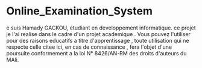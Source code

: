 # Online_Examination_System
e suis Hamady GACKOU, etudiant en developpement informatique.
ce projet je l'ai realise dans le cadre d'un projet academique .
Vous pouvez l'utiliser pour des raisons educatifs a titre d'apprentissage , toute utilisation qui ne respecte celle citee ici,  en cas de  connaissance , fera l'objet
d'une poursuite conformement a  la loi N° 8426/AN-RM des droits d'auteurs du MAli.
